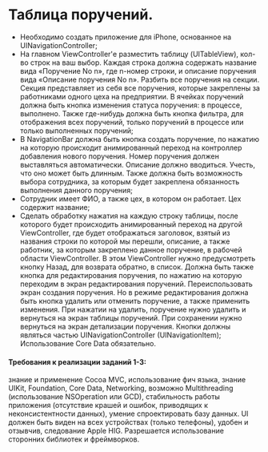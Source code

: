 Таблица поручений.
===================
- Необходимо создать приложение для iPhone, основанное на UINavigationController;
- На главном ViewController'е разместить таблицу (UITableView), кол-во строк на ваш выбор. Каждая строка должна содержать название вида «Поручение No n», где n-номер строки, и описание поручения вида «Описание поручения No n». Разбить все поручения на секции. Секция представляет из себя все поручения, которые закреплены за работниками одного цеха на предприятии. В ячейках поручений должна быть кнопка изменения статуса поручения: в процессе, выполнено. Также где-нибудь должна быть кнопка фильтра, для отображения всех поручений, только поручений в процессе или только выполненных поручений;
- В NavigationBar должна быть кнопка создать поручение, по нажатию на которую происходит анимированный переход на контроллер добавления нового поручения. Номер поручения должен выставляться автоматически. Описание должно вводиться. Учесть, что оно может быть длинным. Также должна быть возможность выбора сотрудника, за которым будет закреплена обязанность выполнения данного поручения;
- Сотрудник имеет ФИО, а также цех, в котором он работает. Цех содержит название;
- Сделать обработку нажатия на каждую строку таблицы, после которого будет происходить анимированный переход на другой ViewController, где будет отображаться заголовок, взятый из названия строки по которой мы перешли, описание, а также работник, за которым закреплено данное поручение, в рабочей области ViewController. В этом ViewController нужно предусмотреть кнопку Назад, для возврата обратно, в список. Должна быть также кнопка для редактирования поручения, по нажатию на которую переходим в экран редактирования поручений. Переиспользовать экран создания поручения. Но в режиме редактирования должна быть кнопка удалить или отменить поручение, а также применить изменения. При нажатии на удалить, поручение нужно удалить и вернуться на экран таблицы поручений. При сохранении нужно вернуться на экран детализации поручения. Кнопки должны являться частью UINavigationController (UINavigationItem);
Использование Core Data обязательно.

#### Требования к реализации заданий 1-3:
знание и применение Cocoa MVC, использование фич языка, знание UIKit, Foundation, Core Data, Networking, возможно Multithreading (использование NSOperation или GCD), стабильность работы приложения (отсутствие крашей и ошибок, приводящих к неконсистентности данных), умение спроектировать базу данных. UI должен быть виден на всех устройствах (только телефоны), удобен и отзывчив, следование Apple HIG. Разрешается использование сторонних библиотек и фреймворков.